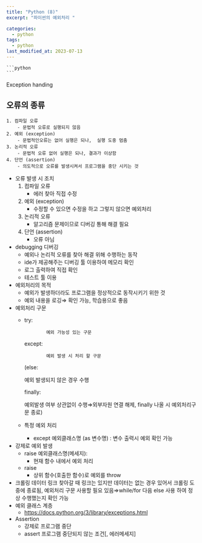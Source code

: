 ```yaml
---
title: "Python (8)"
excerpt: "파이썬의 예외처리 "

categories:
  - python
tags:
  - python
last_modified_at: 2023-07-13
---
```



    ```python
    ```  

Exception handing

## 오류의 종류 ##
    1. 컴파일 오류
        - 문법적 오류로 실행되지 않음
    2. 예외 (exception)
        - 문법적인오류는 없어 실행은 되나,  실행 도중 멈춤
    3. 논리적 오류
        - 문법적 오류 없어 실행은 되나, 결과가 이상함
    4. 단언 (assertion)
        - 의도적으로 오류를 발생시켜서 프로그램을 중단 시키는 것
- 오류 발생 시 조치
    1. 컴파일 오류
        - 에러 찾아 직접 수정
    2. 예외 (exception)
        - 수정할 수 있으면 수정을 하고 그렇지 않으면 예외처리
    3. 논리적 오류
        - 알고리즘 문제이므로 디버깅 통해 해결 필요
    4. 단언 (assertion)
        - 오류 아님
- debugging 디버깅
    - 예외나 논리적 오류를 찾아 해결 위해 수행하는 동작
    - ide가 제공해주는 디버깅 툴 이용하여 메모리 확인
    - 로그 출력하여 직접 확인
    - 테스트 툴 이용
- 예외처리의 목적
    - 예외가 발생하더라도 프로그램을 정상적으로 동작시키기 위한 것
    - 예외 내용을 로깅⇒ 확인 가능, 학습용으로 좋음
- 예외처리 구문
    - try:
        
                  예외 가능성 있는 구문
        
        except:
        
                  예외 발생 시 처리 할 구문
        
        (else:
        
        예외 발생되지 않은 경우 수행
        
        finally:
        
        예외발생 여부 상관없이 수행⇒외부자원 연결 해제, finally 나올 시 예외처리구문 종료)
        
    - 특정 예외 처리
        - except 예외클래스명 (as 변수명) : 변수 출력시 예외 확인 가능
- 강제로 예외 발생
    - raise 예외클래스명(메세지):
        - 현재 함수 내에서 예외 처리
    - raise
        - 상위 함수(호출한 함수)로 예외를 throw
- 크롤링 데이터 링크 찾아갈 때 링크는 있지만 데이터는 없는 경우 있어서 크롤링 도중에 종료됨, 예외처리 구문 사용할 필요 있음⇒while/for 다음 else 사용 하여 정상 수행했는지 확인 가능
- 예외 클래스 계층
    - https://docs.python.org/3/library/exceptions.html
- Assertion
    - 강제로 프로그램 중단
    - assert 프로그램 중단되지 않는 조건[, 에러메세지]